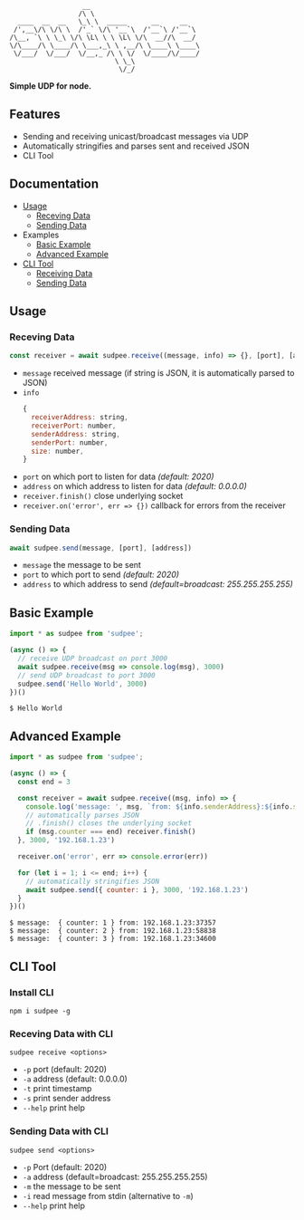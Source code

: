 ```
                  __                           
                 /\ \                          
  ____  __  __   \_\ \  _____      __     __   
 /',__\/\ \/\ \  /'_` \/\ '__`\  /'__`\ /'__`\ 
/\__, `\ \ \_\ \/\ \L\ \ \ \L\ \/\  __//\  __/ 
\/\____/\ \____/\ \___,_\ \ ,__/\ \____\ \____\
 \/___/  \/___/  \/__,_ /\ \ \/  \/____/\/____/
                          \ \_\                
                           \/_/                                        
```

**Simple UDP for node.**

## Features
* Sending and receiving unicast/broadcast messages via UDP
* Automatically stringifies and parses sent and received JSON
* CLI Tool

## Documentation
  * [Usage](#usage)
    * [Receving Data](#receiving-data)
    * [Sending Data](#sending-data)
  * Examples
    * [Basic Example](#basic-example)
    * [Advanced Example](#advanced-example)
  * [CLI Tool](#cli-tool)
    * [Receiving Data](#receving-data-with-cli)
    * [Sending Data](#sending-Data-with-cli)

## Usage

### Receving Data

```javascript
const receiver = await sudpee.receive((message, info) => {}, [port], [address])
```
* `message` received message (if string is JSON, it is automatically parsed to JSON)
* `info`
  ```javascript
  {
    receiverAddress: string,
    receiverPort: number,
    senderAddress: string,
    senderPort: number,
    size: number,
  }
  ```
* `port` on which port to listen for data _(default: 2020)_
* `address` on which address to listen for data _(default: 0.0.0.0)_
* `receiver.finish()` close underlying socket
* `receiver.on('error', err => {})` callback for errors from the receiver

### Sending Data

```javascript
await sudpee.send(message, [port], [address])
```
* `message` the message to be sent
* `port` to which port to send _(default: 2020)_
* `address` to which address to send _(default=broadcast: 255.255.255.255)_


## Basic Example

```javascript
import * as sudpee from 'sudpee';

(async () => {
  // receive UDP broadcast on port 3000
  await sudpee.receive(msg => console.log(msg), 3000)
  // send UDP broadcast to port 3000
  sudpee.send('Hello World', 3000)  
})()
```
```
$ Hello World
```

## Advanced Example
```javascript
import * as sudpee from 'sudpee';

(async () => {
  const end = 3

  const receiver = await sudpee.receive((msg, info) => {
    console.log('message: ', msg, `from: ${info.senderAddress}:${info.senderPort}`)
    // automatically parses JSON
    // .finish() closes the underlying socket
    if (msg.counter === end) receiver.finish()
  }, 3000, '192.168.1.23')

  receiver.on('error', err => console.error(err))

  for (let i = 1; i <= end; i++) {
    // automatically stringifies JSON
    await sudpee.send({ counter: i }, 3000, '192.168.1.23')
  }
})()
```
```
$ message:  { counter: 1 } from: 192.168.1.23:37357
$ message:  { counter: 2 } from: 192.168.1.23:58838
$ message:  { counter: 3 } from: 192.168.1.23:34600
```

## CLI Tool

### Install CLI

`npm i sudpee -g`

### Receving Data with CLI

`sudpee receive <options>`
* `-p` port (default: 2020)
* `-a` address (default: 0.0.0.0)
* `-t` print timestamp
* `-s` print sender address
* `--help` print help

### Sending Data with CLI

`sudpee send <options>`
* `-p` Port (default: 2020)
* `-a` address (default=broadcast: 255.255.255.255)
* `-m` the message to be sent
* `-i` read message from stdin (alternative to `-m`)
* `--help` print help